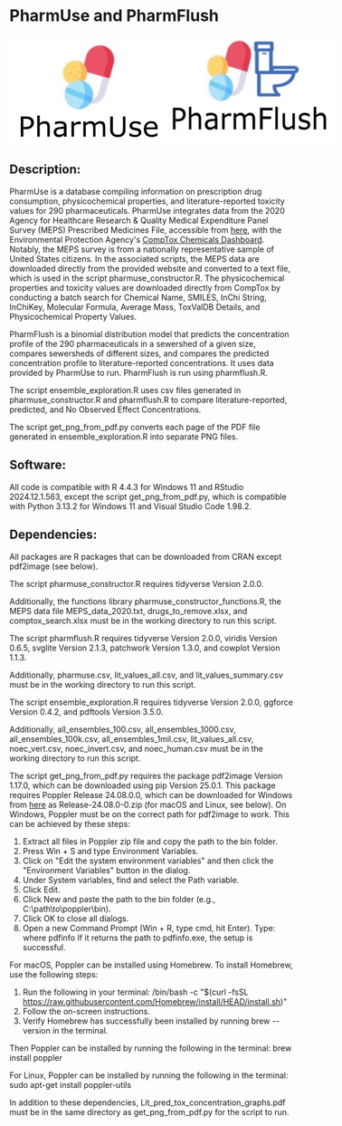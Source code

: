 # PharmUse and PharmFlush
<div style="display: flex; justify-content: space-around;">
    <img src="pharmuse.png" alt="PharmUse logo" width="275">
    <img src="pharmflush.png" alt="PharmFlush logo" width="300">
</div>


## Description:
PharmUse is a database compiling information on prescription drug consumption, physicochemical properties,
and literature-reported toxicity values for 290 pharmaceuticals. PharmUse integrates data from the 2020
Agency for Healthcare Research & Quality Medical Expenditure Panel Survey (MEPS) Prescribed Medicines File,
accessible from [here](https://meps.ahrq.gov/mepsweb/data_stats/download_data_files_detail.jsp?cboPufNumber=HC-220A),
with the Environmental Protection Agency's [CompTox Chemicals Dashboard](https://comptox.epa.gov/dashboard/). Notably,
the MEPS survey is from a nationally representative sample of United States citizens. In the associated scripts, the MEPS
data are downloaded directly from the provided website and converted to a text file, which is used in the script pharmuse_constructor.R.
The physicochemical properties and toxicity values are downloaded directly from CompTox by conducting a batch search for Chemical Name, SMILES,
InChi String, InChiKey, Molecular Formula, Average Mass, ToxValDB Details, and Physicochemical Property Values. 

PharmFlush is a binomial distribution model that predicts the concentration profile of the 290 pharmaceuticals in a sewershed of a given size, compares
sewersheds of different sizes, and compares the predicted concentration profile to literature-reported concentrations. It uses data provided by
PharmUse to run. PharmFlush is run using pharmflush.R.

The script ensemble_exploration.R uses csv files generated in pharmuse_constructor.R and pharmflush.R to compare literature-reported, predicted, and 
No Observed Effect Concentrations.

The script get_png_from_pdf.py converts each page of the PDF file generated in ensemble_exploration.R into
separate PNG files. 

## Software:
All code is compatible with R 4.4.3 for Windows 11 and RStudio 2024.12.1.563, except the script
get_png_from_pdf.py, which is compatible with Python 3.13.2 for Windows 11 and Visual Studio Code 1.98.2.

## Dependencies:
All packages are R packages that can be downloaded from CRAN except pdf2image (see below).

The script pharmuse_constructor.R requires tidyverse Version 2.0.0.

Additionally, the functions library pharmuse_constructor_functions.R, the MEPS data file MEPS_data_2020.txt,
drugs_to_remove.xlsx, and comptox_search.xlsx must be in the working directory to run this script.

The script pharmflush.R requires tidyverse Version 2.0.0, viridis Version 0.6.5, svglite Version 2.1.3,
patchwork Version 1.3.0, and cowplot Version 1.1.3.

Additionally, pharmuse.csv, lit_values_all.csv, and lit_values_summary.csv must be in the working directory
to run this script.

The script ensemble_exploration.R requires tidyverse Version 2.0.0, ggforce Version 0.4.2, and 
pdftools Version 3.5.0.

Additionally, all_ensembles_100.csv, all_ensembles_1000.csv, all_ensembles_100k.csv, all_ensembles_1mil.csv, lit_values_all.csv, noec_vert.csv, noec_invert.csv,
and noec_human.csv must be in the working directory to run this script.

The script get_png_from_pdf.py requires the package pdf2image Version 1.17.0, which can be downloaded using
pip Version 25.0.1. This package requires Poppler Release 24.08.0.0, which can be downloaded for Windows from
[here](https://github.com/oschwartz10612/poppler-windows/releases/tag/v24.08.0-0) as Release-24.08.0-0.zip 
(for macOS and Linux, see below).
On Windows, Poppler must be on the correct path for pdf2image to work. This can be achieved by these steps:
1) Extract all files in Poppler zip file and copy the path to the bin folder.
2) Press Win + S and type Environment Variables.
3) Click on "Edit the system environment variables" and then click the "Environment Variables" button in the
dialog.
4) Under System variables, find and select the Path variable.
5) Click Edit.
6) Click New and paste the path to the bin folder (e.g., C:\path\to\poppler\bin).
7) Click OK to close all dialogs.
8) Open a new Command Prompt (Win + R, type cmd, hit Enter). Type: where pdfinfo
If it returns the path to pdfinfo.exe, the setup is successful.

For macOS, Poppler can be installed using Homebrew. To install Homebrew, use the following steps:
1) Run the following in your terminal:
/bin/bash -c "$(curl -fsSL https://raw.githubusercontent.com/Homebrew/install/HEAD/install.sh)"
2) Follow the on-screen instructions.
3) Verify Homebrew has successfully been installed by running brew --version in the terminal.

Then Poppler can be installed by running the following in the terminal:
brew install poppler

For Linux, Poppler can be installed by running the following in the terminal:
sudo apt-get install poppler-utils

In addition to these dependencies, Lit_pred_tox_concentration_graphs.pdf must be in the same directory as
get_png_from_pdf.py for the script to run.
